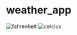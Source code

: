 # weather_app

![fahrenheit](https://github.com/NaufalSyafiqS/weather_app/assets/142963959/bf63b2b3-a189-4043-82c4-afc2533df269)
![celcius](https://github.com/NaufalSyafiqS/weather_app/assets/142963959/f983dcf9-915e-4385-90ae-bc354b5ddc32)
